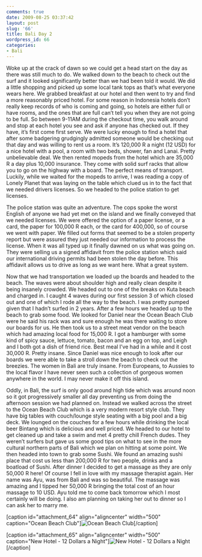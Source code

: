 ```yaml
---
comments: true
date: 2009-08-25 03:37:42
layout: post
slug: '66'
title: Bali Day 2
wordpress_id: 66
categories:
- Bali
---
```


Woke up at the crack of dawn so we could get a head start on the day as there was still much to do.  We walked down to the beach to check out the surf and it looked significantly better than we had been told it would.  We did a little shopping and picked up some local tank tops as that’s what everyone wears here.  We grabbed breakfast at our hotel and then went to try and find a more reasonably priced hotel.  For some reason in Indonesia hotels don’t really keep records of who is coming and going, so hotels are either full or have rooms, and the ones that are full can’t tell you when they are not going to be full.  So between 9-11AM during the checkout time, you walk around and stop at each hotel you see and ask if anyone has checked out.  If they have, it’s first come first serve.  We were lucky enough to find a hotel that after some badgering grudgingly admitted someone would be checking out that day and was willing to rent us a room.  It’s 120,000 R a night (12 USD) for a nice hotel with a pool, a room with two beds, shower, fan and Lanai.  Pretty unbelievable deal.  We then rented mopeds from the hotel which are 35,000 R a day plus 10,000 insurance.  They come with solid surf racks that allow you to go on the highway with a board.  The perfect means of transport.  Luckily, while we waited for the mopeds to arrive, I was reading a copy of Lonely Planet that was laying on the table which clued us in to the fact that we needed drivers licenses.  So we headed to the police station to get licenses.

The police station was quite an adventure.  The cops spoke the worst English of anyone we had yet met on the island and we finally conveyed that we needed licenses.  We were offered the option of a paper license, or a card, the paper for 100,000 R each, or the card for 400,000, so of course we went with paper.  We filled out forms that seemed to be a stolen property report but were assured they just needed our information to process the license.  When it was all typed up it finally dawned on us what was going on.  They were selling us a signed affidavit from the police station which said our international driving permits had been stolen the day before.  This affidavit allows us to drive as long as we want here.  What a great system.

Now that we had transportation we loaded up the boards and headed to the beach.  The waves were about shoulder high and really clean despite it being insanely crowded.  We headed out to one of the breaks on Kuta beach and charged in.  I caught 4 waves during our first session 3 of which closed out and one of which I rode all the way to the beach.  I was pretty pumped given that I hadn’t surfed in 2 years.  After a few hours we headed up to the beach to grab some food.  We looked for Daniel near the Ocean Beach Club were he said his rack was and sure enough he was there waiting to store our boards for us.  He then took us to a street meat vendor on the beach which had amazing local food for 15,000 R.  I got a hamburger with some kind of spicy sauce, lettuce, tomato, bacon and an egg on top, and Leigh and I both got a dish of friend rice.  Best meal I’ve had in a while and it cost 30,000 R.  Pretty insane.  Since Daniel was nice enough to look after our boards we were able to take a stroll down the beach to check out the breezies.  The women in Bali are truly insane.  From Europeans, to Aussies to the local flavor I have never seen such a collection of gorgeous women anywhere in the world.  I may never make it off this island.  

Oddly, in Bali, the surf is only good around high tide which was around noon so it got progressively smaller all day preventing us from doing the afternoon session we had planned on.  Instead we walked across the street to the Ocean Beach Club which is a very modern resort style club.  They have big tables with couch/lounge style seating with a big pool and a big deck.  We lounged on the couches for a few hours while drinking the local beer Bintang which is delicious and well priced.  We headed to our hotel to get cleaned up and take a swim and met 4 pretty chill French dudes.  They weren’t surfers but gave us some good tips on what to see in the more cultural northern parts of Bali which we plan on hitting at some point.  We then headed into town to grab some Sushi.  We found an amazing sushi place that cost us less than 200,000 R for two people, drinks and a boatload of Sushi.  After dinner I decided to get a massage as they are only 50,000 R here!  Of course I fell in love with my massage therapist again.  Her name was Ayu, was from Bali and was so beautiful.  The massage was amazing and I tipped her 50,000 R bringing the total cost of an hour massage to 10 USD.  Ayu told me to come back tomorrow which I most certainly will be doing.  I also am planning on taking her out to dinner so I can ask her to marry me.


[caption id="attachment_64" align="aligncenter" width="500" caption="Ocean Beach Club"]![Ocean Beach Club](http://halfblackhalfamazing.files.wordpress.com/2009/08/img_00861.jpg)[/caption]

[caption id="attachment_65" align="aligncenter" width="500" caption="New Hotel - 12 Dollars a Night"]![New Hotel - 12 Dollars a Night](http://halfblackhalfamazing.files.wordpress.com/2009/08/mg_23701.jpg)[/caption]
